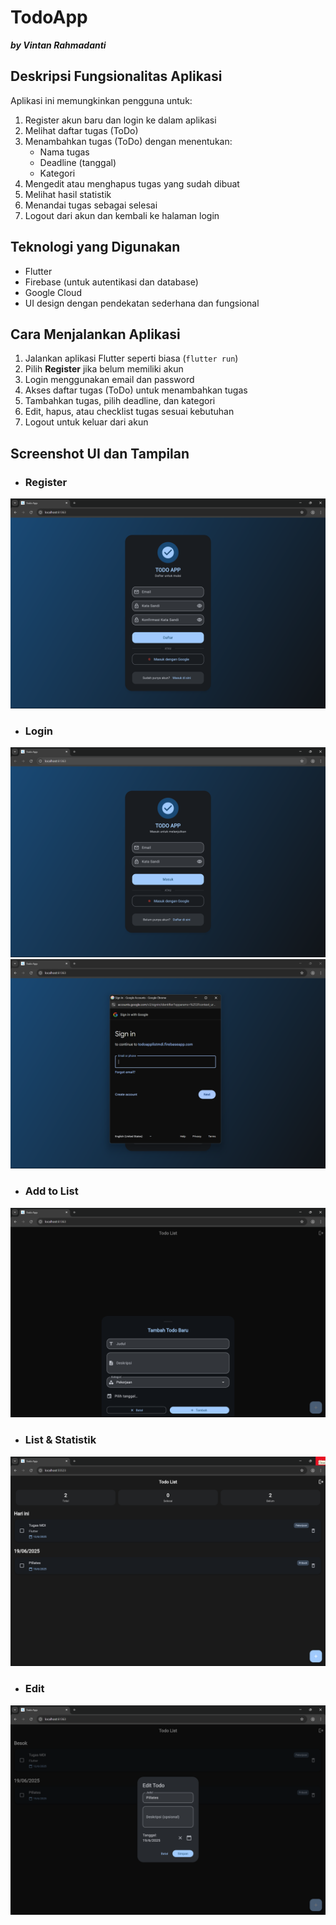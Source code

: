# **TodoApp** 
***by Vintan Rahmadanti***

## **Deskripsi Fungsionalitas Aplikasi**  
Aplikasi ini memungkinkan pengguna untuk:  
1. Register akun baru dan login ke dalam aplikasi  
2. Melihat daftar tugas (ToDo)  
3. Menambahkan tugas (ToDo) dengan menentukan:
   - Nama tugas
   - Deadline (tanggal)
   - Kategori  
4. Mengedit atau menghapus tugas yang sudah dibuat
5. Melihat hasil statistik 
6. Menandai tugas sebagai selesai  
7. Logout dari akun dan kembali ke halaman login  

## **Teknologi yang Digunakan**  
- Flutter  
- Firebase (untuk autentikasi dan database)
- Google Cloud
- UI design dengan pendekatan sederhana dan fungsional  

## **Cara Menjalankan Aplikasi**  
1. Jalankan aplikasi Flutter seperti biasa (`flutter run`)  
2. Pilih **Register** jika belum memiliki akun  
3. Login menggunakan email dan password  
4. Akses daftar tugas (ToDo) untuk menambahkan tugas  
5. Tambahkan tugas, pilih deadline, dan kategori  
6. Edit, hapus, atau checklist tugas sesuai kebutuhan  
7. Logout untuk keluar dari akun  

## **Screenshot UI dan Tampilan**  
- ### Register
![Register](https://github.com/vionletta/ToDoApp/blob/40a2fe4e4de7f4136f47da9cccd26e9256b9c7cd/regis.png)

- ### Login
![Login](https://github.com/vionletta/ToDoApp/blob/0940b4ef4652eac64cf8ce5830c94e366a522a0e/login.png)
![Login with google](https://github.com/vionletta/ToDoApp/blob/0940b4ef4652eac64cf8ce5830c94e366a522a0e/logingoogle.png)

- ### Add to List
![Add To Do List](https://github.com/vionletta/ToDoApp/blob/0940b4ef4652eac64cf8ce5830c94e366a522a0e/addlist.png)

- ### List & Statistik
![To Do List](https://github.com/vionletta/ToDoApp/blob/0940b4ef4652eac64cf8ce5830c94e366a522a0e/list.png)

- ### Edit
![Edit To Do List](https://github.com/vionletta/ToDoApp/blob/0940b4ef4652eac64cf8ce5830c94e366a522a0e/editlist.png)
